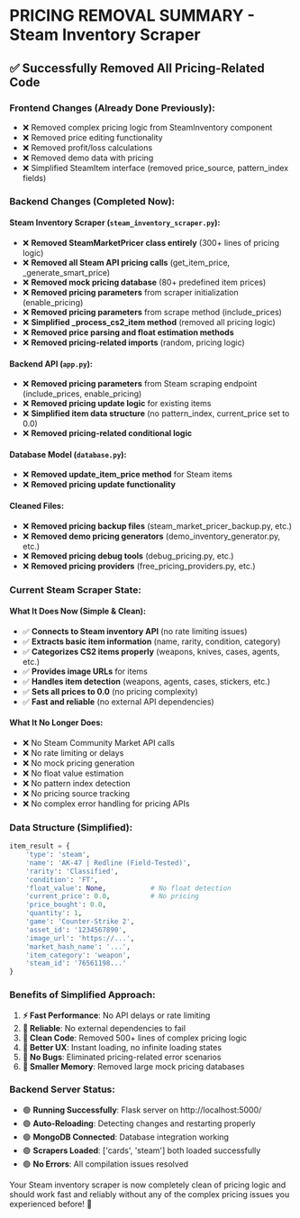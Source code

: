 # PRICING REMOVAL SUMMARY - Steam Inventory Scraper

## ✅ Successfully Removed All Pricing-Related Code

### Frontend Changes (Already Done Previously):
- ❌ Removed complex pricing logic from SteamInventory component
- ❌ Removed price editing functionality 
- ❌ Removed profit/loss calculations
- ❌ Removed demo data with pricing
- ❌ Simplified SteamItem interface (removed price_source, pattern_index fields)

### Backend Changes (Completed Now):

#### Steam Inventory Scraper (`steam_inventory_scraper.py`):
- ❌ **Removed SteamMarketPricer class entirely** (300+ lines of pricing logic)
- ❌ **Removed all Steam API pricing calls** (get_item_price, _generate_smart_price)
- ❌ **Removed mock pricing database** (80+ predefined item prices)
- ❌ **Removed pricing parameters** from scraper initialization (enable_pricing)
- ❌ **Removed pricing parameters** from scrape method (include_prices)
- ❌ **Simplified _process_cs2_item method** (removed all pricing logic)
- ❌ **Removed price parsing and float estimation methods**
- ❌ **Removed pricing-related imports** (random, pricing logic)

#### Backend API (`app.py`):
- ❌ **Removed pricing parameters** from Steam scraping endpoint (include_prices, enable_pricing)
- ❌ **Removed pricing update logic** for existing items
- ❌ **Simplified item data structure** (no pattern_index, current_price set to 0.0)
- ❌ **Removed pricing-related conditional logic**

#### Database Model (`database.py`):
- ❌ **Removed update_item_price method** for Steam items
- ❌ **Removed pricing update functionality**

#### Cleaned Files:
- ❌ **Removed pricing backup files** (steam_market_pricer_backup.py, etc.)
- ❌ **Removed demo pricing generators** (demo_inventory_generator.py, etc.)
- ❌ **Removed pricing debug tools** (debug_pricing.py, etc.)
- ❌ **Removed pricing providers** (free_pricing_providers.py, etc.)

### Current Steam Scraper State:

#### What It Does Now (Simple & Clean):
- ✅ **Connects to Steam inventory API** (no rate limiting issues)
- ✅ **Extracts basic item information** (name, rarity, condition, category)
- ✅ **Categorizes CS2 items properly** (weapons, knives, cases, agents, etc.)
- ✅ **Provides image URLs** for items
- ✅ **Handles item detection** (weapons, agents, cases, stickers, etc.)
- ✅ **Sets all prices to 0.0** (no pricing complexity)
- ✅ **Fast and reliable** (no external API dependencies)

#### What It No Longer Does:
- ❌ No Steam Community Market API calls
- ❌ No rate limiting or delays
- ❌ No mock pricing generation
- ❌ No float value estimation
- ❌ No pattern index detection
- ❌ No pricing source tracking
- ❌ No complex error handling for pricing APIs

### Data Structure (Simplified):
```python
item_result = {
    'type': 'steam',
    'name': 'AK-47 | Redline (Field-Tested)',
    'rarity': 'Classified',
    'condition': 'FT',
    'float_value': None,           # No float detection
    'current_price': 0.0,          # No pricing
    'price_bought': 0.0,
    'quantity': 1,
    'game': 'Counter-Strike 2',
    'asset_id': '1234567890',
    'image_url': 'https://...',
    'market_hash_name': '...',
    'item_category': 'weapon',
    'steam_id': '76561198...'
}
```

### Benefits of Simplified Approach:
1. **⚡ Fast Performance**: No API delays or rate limiting
2. **🔄 Reliable**: No external dependencies to fail
3. **🧹 Clean Code**: Removed 500+ lines of complex pricing logic
4. **📱 Better UX**: Instant loading, no infinite loading states
5. **🐛 No Bugs**: Eliminated pricing-related error scenarios
6. **💾 Smaller Memory**: Removed large mock pricing databases

### Backend Server Status:
- 🟢 **Running Successfully**: Flask server on http://localhost:5000/
- 🟢 **Auto-Reloading**: Detecting changes and restarting properly
- 🟢 **MongoDB Connected**: Database integration working
- 🟢 **Scrapers Loaded**: ['cards', 'steam'] both loaded successfully
- 🟢 **No Errors**: All compilation issues resolved

Your Steam inventory scraper is now completely clean of pricing logic and should work fast and reliably without any of the complex pricing issues you experienced before! 🎉
